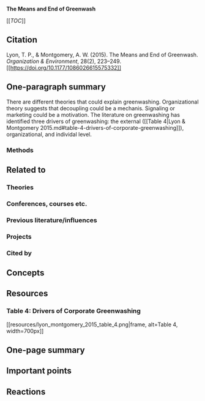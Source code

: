 **The Means and End of Greenwash**

[[_TOC_]]

## Citation

Lyon, T. P., & Montgomery, A. W. (2015). The Means and End of Greenwash. *Organization & Environment*, 28(2), 223–249. [[https://doi.org/10.1177/1086026615575332]]

## One-paragraph summary

There are different theories that could explain greenwashing. Organizational theory suggests that decoupling could be a mechanis. Signaling or marketing could be a motivation. The literature on greenwashing has identified three drivers of greenwashing: the external ([[Table 4|Lyon & Montgomery 2015.md#table-4-drivers-of-corporate-greenwashing]]), organizational, and individal level.

### Methods

## Related to

### Theories

### Conferences, courses etc.

### Previous literature/influences

### Projects

### Cited by

## Concepts

## Resources

### Table 4: Drivers of Corporate Greenwashing

[[resources/lyon_montgomery_2015_table_4.png|frame, alt=Table 4, width=700px]]

## One-page summary

## Important points

## Reactions